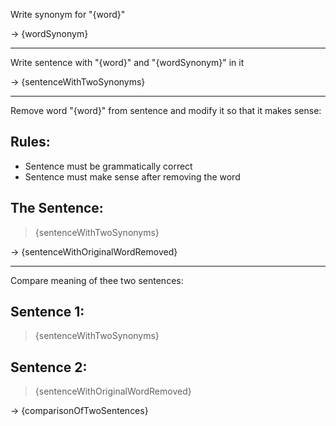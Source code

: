 <!--
Note: Trying the language capabilities of GPT models:
-->

Write synonym for "{word}"

-> {wordSynonym}

---

Write sentence with "{word}" and "{wordSynonym}" in it

-> {sentenceWithTwoSynonyms}

---

Remove word "{word}" from sentence and modify it so that it makes sense:

## Rules:

-   Sentence must be grammatically correct
-   Sentence must make sense after removing the word

## The Sentence:

> {sentenceWithTwoSynonyms}

-> {sentenceWithOriginalWordRemoved}

---

Compare meaning of thee two sentences:

## Sentence 1:

> {sentenceWithTwoSynonyms}

## Sentence 2:

> {sentenceWithOriginalWordRemoved}

-> {comparisonOfTwoSentences}
